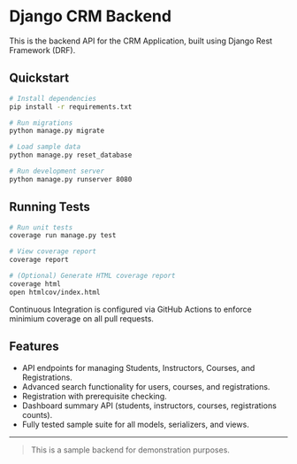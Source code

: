 # Django CRM Backend

This is the backend API for the CRM Application, built using Django Rest Framework (DRF).

## Quickstart

```bash
# Install dependencies
pip install -r requirements.txt

# Run migrations
python manage.py migrate

# Load sample data
python manage.py reset_database

# Run development server
python manage.py runserver 8080
```

## Running Tests

```bash
# Run unit tests
coverage run manage.py test

# View coverage report
coverage report

# (Optional) Generate HTML coverage report
coverage html
open htmlcov/index.html
```

Continuous Integration is configured via GitHub Actions to enforce minimium coverage on all pull requests.

## Features

- API endpoints for managing Students, Instructors, Courses, and Registrations.
- Advanced search functionality for users, courses, and registrations.
- Registration with prerequisite checking.
- Dashboard summary API (students, instructors, courses, registrations counts).
- Fully tested sample suite for all models, serializers, and views.

---

> This is a sample backend for demonstration purposes.
